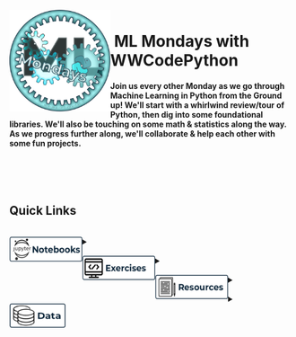 <br>

<img align="left" width="180" src="images/ML Mondays_II.png">
<p vertical-align="top"><h1>&nbsp;ML Mondays with WWCodePython</h1>
</p>



#### Join us every other Monday as we go through Machine Learning in Python from the Ground up!  We'll start with a whirlwind review/tour of Python, then dig into some foundational libraries.  We'll also be touching on some math & statistics along the way.  As we progress further along, we'll collaborate & help each other with some fun projects.



<br><br><br>

<div width="50%">  </div>

<h2>Quick Links&nbsp;&nbsp;&nbsp;&nbsp;&nbsp;&nbsp;&nbsp;&nbsp;</h2></p>
<br>
<div>
<details>
 	<summary><img align="left" width="130" height="45" src="/images/Jupyter_btn.png"><br>
    </summary>
    
<br>


<br>
<br>

</details>
</div>
<br>
<div>
<details>
    <summary><img align="left" width="130" height="43" src="/images/Exercises_btn.png">
    </summary>
<br>
  

<br>
</details>
</div>
<br>
<div>
<details>
    <summary><img align="left" width="130" height="43" src="/images/Resources_btn.png">
    </summary>
<br>
  

<br>
</details>
</div>
<br>
<div>
<details>
    <summary><img align="left" width="100" height="43" src="/images/Data_btn.png">
    </summary>
<br>
  

<br>
</details>
</div>
</div>

